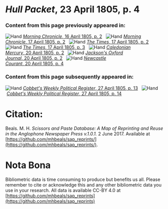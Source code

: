 # *Hull Packet*, 23 April 1805, p. 4  
  
### Content from this page previously appeared in:  
![Hand](http://scissorsandpaste.net/wp-content/uploads/2017/06/smallhandpointer.png) [*Morning Chronicle*, 16 April 1805, p. 2](https://mhbeals.github.io/sap_html/Morning-Chronicle/Morning-Chronicle-16-April-1805-p-2)  
![Hand](http://scissorsandpaste.net/wp-content/uploads/2017/06/smallhandpointer.png) [*Morning Chronicle*, 17 April 1805, p. 2](https://mhbeals.github.io/sap_html/Morning-Chronicle/Morning-Chronicle-17-April-1805-p-2)  
![Hand](http://scissorsandpaste.net/wp-content/uploads/2017/06/smallhandpointer.png) [*The Times*, 17 April 1805, p. 2](https://mhbeals.github.io/sap_html/The-Times/The-Times-17-April-1805-p-2)  
![Hand](http://scissorsandpaste.net/wp-content/uploads/2017/06/smallhandpointer.png) [*The Times*, 17 April 1805, p. 3](https://mhbeals.github.io/sap_html/The-Times/The-Times-17-April-1805-p-3)  
![Hand](http://scissorsandpaste.net/wp-content/uploads/2017/06/smallhandpointer.png) [*Caledonian Mercury*, 20 April 1805, p. 2](https://mhbeals.github.io/sap_html/Caledonian-Mercury/Caledonian-Mercury-20-April-1805-p-2)  
![Hand](http://scissorsandpaste.net/wp-content/uploads/2017/06/smallhandpointer.png) [*Jackson's Oxford Journal*, 20 April 1805, p. 2](https://mhbeals.github.io/sap_html/Jackson's-Oxford-Journal/Jackson's-Oxford-Journal-20-April-1805-p-2)  
![Hand](http://scissorsandpaste.net/wp-content/uploads/2017/06/smallhandpointer.png) [*Newcastle Courant*, 20 April 1805, p. 4](https://mhbeals.github.io/sap_html/Newcastle-Courant/Newcastle-Courant-20-April-1805-p-4)  
  
### Content from this page subsequently appeared in:  
![Hand](http://scissorsandpaste.net/wp-content/uploads/2017/06/smallhandpointer.png) [*Cobbet's Weekly Political Register*, 27 April 1805, p. 13](https://mhbeals.github.io/sap_html/Cobbet's-Weekly-Political-Register/Cobbet's-Weekly-Political-Register-27-April-1805-p-13)  
![Hand](http://scissorsandpaste.net/wp-content/uploads/2017/06/smallhandpointer.png) [*Cobbet's Weekly Political Register*, 27 April 1805, p. 14](https://mhbeals.github.io/sap_html/Cobbet's-Weekly-Political-Register/Cobbet's-Weekly-Political-Register-27-April-1805-p-14)  


# Citation: 

Beals. M. H. *Scissors and Paste Database: A Map of Reprinting and Reuse in the Anglophone Newspaper Press v.1.0.1.* 2 June 2017. Available at [https://github.com/mhbeals/sap_reprints/](https://github.com/mhbeals/sap_reprints/). 

# Nota Bona

Bibliometric data is time consuming to produce but benefits us all. Please remember to cite or acknowledge this and any other bibliometric data you use in your research. All data is available CC-BY 4.0 at [https://github.com/mhbeals/sap_reprints](https://github.com/mhbeals/sap_reprints)